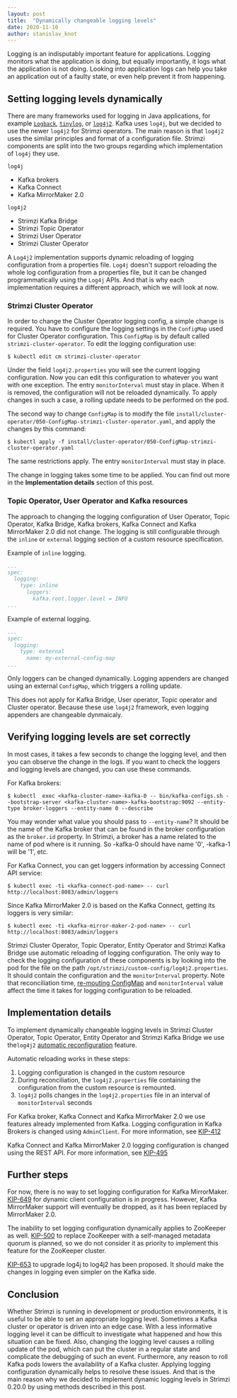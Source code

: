 ```yaml
---
layout: post
title:  "Dynamically changeable logging levels"
date: 2020-11-10
author: stanislav_knot
---
```


Logging is an indisputably important feature for applications.
Logging monitors what the application is doing, but equally importantly, it logs what the application is not doing. 
Looking into application logs can help you take an application out of a faulty state, or even help prevent it from happening.

<!--more-->


## Setting logging levels dynamically

There are many frameworks used for logging in Java applications, for example [`Logback`](http://logback.qos.ch/), [`tinylog`](https://tinylog.org/v2/), or [`log4j2`](http://logging.apache.org/log4j/2.x/index.html).
Kafka uses `log4j`, but we decided to use the newer `log4j2` for Strimzi operators.
The main reason is that `log4j2` uses the similar principles and format of a configuration file.
Strimzi components are split into the two groups regarding which implementation of `log4j` they use.

`log4j`
- Kafka brokers
- Kafka Connect
- Kafka MirrorMaker 2.0

`log4j2`
- Strimzi Kafka Bridge
- Strimzi Topic Operator
- Strimzi User Operator
- Strimzi Cluster Operator

A `Log4j2` implementation supports dynamic reloading of logging configuration from a properties file.
`Log4j` doesn't support reloading the whole log configuration from a properties file, but it can be changed programmatically using the `Log4j` APIs.
And that is why each implementation requires a different approach, which we will look at now.

### Strimzi Cluster Operator

In order to change the Cluster Operator logging config, a simple change is required.
You have to configure the logging settings in the `ConfigMap` used for Cluster Operator configuration.
This `ConfigMap` is by default called `strimzi-cluster-operator`.
To edit the logging configuration use:
```
$ kubectl edit cm strimzi-cluster-operator
```

Under the field `log4j2.properties` you will see the current logging configuration.
Now you can edit this configuration to whatever you want with one exception.
The entry `monitorInterval` must stay in place.
When it is removed, the configuration will not be reloaded dynamically.
To apply changes in such a case, a rolling update needs to be performed on the pod. 

The second way to change `ConfigMap` is to modify the file `install/cluster-operator/050-ConfigMap-strimzi-cluster-operator.yaml`, and apply the changes by this command:

```
$ kubectl apply -f install/cluster-operator/050-ConfigMap-strimzi-cluster-operator.yaml
```

The same restrictions apply.
The entry `monitorInterval` must stay in place.

The change in logging takes some time to be applied. 
You can find out more in the **Implementation details** section of this post.

### Topic Operator, User Operator and Kafka resources

The approach to changing the logging configuration of User Operator, Topic Operator, Kafka Bridge, Kafka brokers, Kafka Connect and Kafka MirrorMaker 2.0 did not change.
The logging is still configurable through the `inline` or `external` logging section of a custom resource specification.

Example of `inline` logging.
```yaml
...
spec:
  logging:
    type: inline
      loggers:
        kafka.root.logger.level = INFO
...
```

Example of external logging.
```yaml
...
spec:
  logging:
    type: external
      name: my-external-config-map
...
```

Only loggers can be changed dynamically.
Logging appenders are changed using an external `ConfigMap`, which triggers a rolling update.

This does not apply for Kafka Bridge, User operator, Topic operator and Cluster operator.
Because these use `log4j2` framework, even logging appenders are changeable dynmaicaly.


## Verifying logging levels are set correctly

In most cases, it takes a few seconds to change the logging level, and then you can observe the change in the logs.
If you want to check the loggers and logging levels are changed, you can use these commands.

For Kafka brokers:

```
$ kubectl  exec <kafka-cluster-name>-kafka-0 -- bin/kafka-configs.sh --bootstrap-server <kafka-cluster-name>-kafka-bootstrap:9092 --entity-type broker-loggers --entity-name 0 --describe
```

You may wonder what value you should pass to `--entity-name`?
It should be the name of the Kafka broker that can be found in the broker configuration as the `broker.id` property.
In Strimzi, a broker has a name related to the name of pod where is it running.
So <kafka-cluster-name>-kafka-0 should have name '0', <kafka-cluster-name>-kafka-1 will be '1', etc.


For Kafka Connect, you can get loggers information by accessing Connect API service:

```
$ kubectl exec -ti <kafka-connect-pod-name> -- curl http://localhost:8083/admin/loggers
```

Since Kafka MirrorMaker 2.0 is based on the Kafka Connect, getting its loggers is very similar:
```
$ kubectl exec -ti <kafka-mirror-maker-2-pod-name> -- curl http://localhost:8083/admin/loggers
```

Strimzi Cluster Operator, Topic Operator, Entity Operator and Strimzi Kafka Bridge use automatic reloading of logging configuration.
The only way to check the logging configuration of these components is by looking into the pod for the file on the path `/opt/strimzi/custom-config/log4j2.properties`.
It should contain the configuration and the `monitorInterval` property.
Note that reconciliation time, [re-mouting ConfigMap](https://kubernetes.io/docs/tasks/configure-pod-container/configure-pod-configmap/#mounted-configmaps-are-updated-automatically) and `monitorInterval` value affect the time it takes for logging configuration to be reloaded.


## Implementation details

To implement dynamically changeable logging levels in Strimzi Cluster Operator, Topic Operator, Entity Operator and Strimzi Kafka Bridge we use the`log4j2` [automatic reconfiguration](https://logging.apache.org/log4j/log4j-2.1/manual/configuration.html#AutomaticReconfiguration) feature.

Automatic reloading works in these steps:
1. Logging configuration is changed in the custom resource
2. During reconciliation, the `log4j2.properties`  file containing the configuration from the custom resource is remounted. 
3. `log4j2` polls changes in the `log4j2.properties` file in an interval of `monitorInterval` seconds

For Kafka broker, Kafka Connect and Kafka MirrorMaker 2.0 we use features already implemented from Kafka.
Logging configuration in Kafka Brokers is changed using `AdminClient`.
For more information, see [KIP-412](https://cwiki.apache.org/confluence/display/KAFKA/KIP-412%3A+Extend+Admin+API+to+support+dynamic+application+log+levels)

Kafka Connect and Kafka MirrorMaker 2.0 logging configuration is changed using the REST API.
For more information, see [KIP-495](https://cwiki.apache.org/confluence/display/KAFKA/KIP-495%3A+Dynamically+Adjust+Log+Levels+in+Connect)

## Further steps

For now, there is no way to set logging configuration for Kafka MirrorMaker.
[KIP-649](https://cwiki.apache.org/confluence/display/KAFKA/KIP-649%3A+Dynamic+Client+Configuration) for dynamic client configuration is in progress.
However, Kafka MirrorMaker support will eventually be dropped, as it has been replaced by MirrorMaker 2.0.

The inability to set logging configuration dynamically applies to ZooKeeper as well.
[KIP-500](https://cwiki.apache.org/confluence/display/KAFKA/KIP-500%3A+Replace+ZooKeeper+with+a+Self-Managed+Metadata+Quorum) to replace ZooKeeper with a self-managed metadata quorum is planned, so we do not consider it as priority to implement this feature for the ZooKeeper cluster.

[KIP-653](https://cwiki.apache.org/confluence/display/KAFKA/KIP-653%3A+Upgrade+log4j+to+log4j2) to upgrade log4j to log4j2 has been proposed.
It should make the changes in logging even simpler on the Kafka side.

## Conclusion

Whether Strimzi is running in development or production environments, it is useful to be able to set an appropriate logging level.
Sometimes a Kafka cluster or operator is driven into an edge case.
With a less informative logging level it can be difficult to investigate what happened and how this situation can be fixed.
Also, changing the logging level causes a rolling update of the pod, which can put the cluster in a regular state and complicate the debugging of such an event.
Furthermore, any reason to roll Kafka pods lowers the availability of a Kafka cluster.
Applying logging configuration dynamically helps to resolve these issues.
And that is the main reason why we decided to implement dynamic logging levels in Strimzi 0.20.0 by using methods described in this post.
